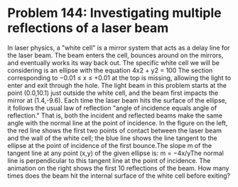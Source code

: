 # Problem 144: Investigating multiple reflections of a laser beam
In laser physics, a "white cell" is a mirror system that acts as a delay
line for the laser beam. The beam enters the cell, bounces around on the
mirrors, and eventually works its way back out. The specific white cell
we will be considering is an ellipse with the equation 4x2 + y2 = 100
The section corresponding to −0.01 ≤ x ≤ +0.01 at the top is missing,
allowing the light to enter and exit through the hole. The light beam in
this problem starts at the point (0.0,10.1) just outside the white cell,
and the beam first impacts the mirror at (1.4,-9.6). Each time the laser
beam hits the surface of the ellipse, it follows the usual law of
reflection "angle of incidence equals angle of reflection." That is,
both the incident and reflected beams make the same angle with the
normal line at the point of incidence. In the figure on the left, the
red line shows the first two points of contact between the laser beam
and the wall of the white cell; the blue line shows the line tangent to
the ellipse at the point of incidence of the first bounce.The slope m of
the tangent line at any point (x,y) of the given ellipse is: m =
−4x/yThe normal line is perpendicular to this tangent line at the point
of incidence. The animation on the right shows the first 10 reflections
of the beam. How many times does the beam hit the internal surface of
the white cell before exiting?
